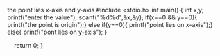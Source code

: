 the point lies x-axis and y-axis 
#include <stdio.h>
int main()
{
 int x,y;
 printf("enter the value");
 scanf("%d%d",&x,&y);
 if(x==0 && y==0){
     printf("the point is origin");}
    else if(y==0){
        printf("point lies on x-axis");}
    else{
        printf("pont lies on y-axis");
    }

    return 0;
}
